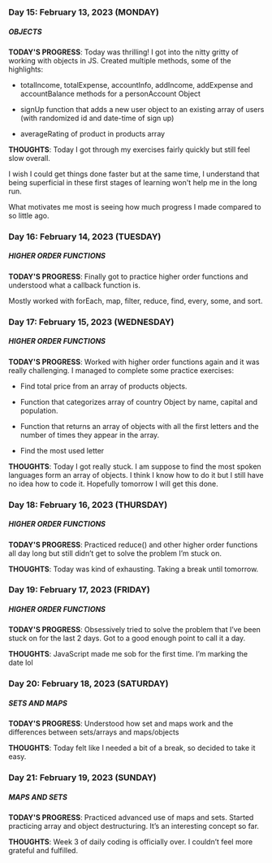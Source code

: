 ### Day 15: February 13, 2023 (MONDAY)

##### OBJECTS

**TODAY'S PROGRESS**: Today was thrilling! I got into the nitty gritty of working with objects in JS. Created multiple methods, some of the highlights:

- totalIncome, totalExpense, accountInfo, addIncome, addExpense and accountBalance methods for a personAccount Object

- signUp function that adds a new user object to an existing array of users (with randomized id and date-time of sign up)

- averageRating of product in products array

**THOUGHTS**: Today I got through my exercises fairly quickly but still feel slow overall.

I wish I could get things done faster but at the same time, I understand that being superficial in these first stages of learning won't help me in the long run.

What motivates me most is seeing how much progress I made compared to so little ago.

### Day 16: February 14, 2023 (TUESDAY)

##### HIGHER ORDER FUNCTIONS

**TODAY'S PROGRESS**: Finally got to practice higher order functions and understood what a callback function is.

Mostly worked with forEach, map, filter, reduce, find, every, some, and sort.

### Day 17: February 15, 2023 (WEDNESDAY)

##### HIGHER ORDER FUNCTIONS

**TODAY'S PROGRESS**: Worked with higher order functions again and it was really challenging. I managed to complete some practice exercises:

- Find total price from an array of products objects.

- Function that categorizes array of country Object by name, capital and population.

- Function that returns an array of objects with all the first letters and the number of times they appear in the array.

- Find the most used letter

**THOUGHTS**: Today I got really stuck. I am suppose to find the most spoken languages form an array of objects. I think I know how to do it but I still have no idea how to code it. Hopefully tomorrow I will get this done.

### Day 18: February 16, 2023 (THURSDAY)

##### HIGHER ORDER FUNCTIONS

**TODAY'S PROGRESS**: Practiced reduce() and other higher order functions all day long but still didn’t get to solve the problem I’m stuck on.

**THOUGHTS**: Today was kind of exhausting. Taking a break until tomorrow.

### Day 19: February 17, 2023 (FRIDAY)

##### HIGHER ORDER FUNCTIONS

**TODAY'S PROGRESS**: Obsessively tried to solve the problem that I’ve been stuck on for the last 2 days. Got to a good enough point to call it a day.

**THOUGHTS**: JavaScript made me sob for the first time. I’m marking the date lol

### Day 20: February 18, 2023 (SATURDAY)

##### SETS AND MAPS

**TODAY'S PROGRESS**: Understood how set and maps work and the differences between sets/arrays and maps/objects

**THOUGHTS**: Today felt like I needed a bit of a break, so decided to take it easy.

### Day 21: February 19, 2023 (SUNDAY)

##### MAPS AND SETS

**TODAY'S PROGRESS**: Practiced advanced use of maps and sets. Started practicing array and object destructuring. It’s an interesting concept so far.

**THOUGHTS**: Week 3 of daily coding is officially over. I couldn’t feel more grateful and fulfilled.
